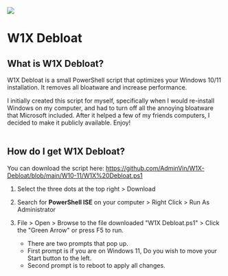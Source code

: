 <img src="https://github.com/AdminVin/W1X-Debloat/blob/main/Images/Banner.jpg?raw=true">

# W1X Debloat

## What is W1X Debloat?
W1X Debloat is a small PowerShell script that optimizes your Windows 10/11 installation. It removes all bloatware and increase performance.

I initially created this script for myself, specifically when I would re-install Windows on my computer, and had to turn off all the annoying bloatware that Microsoft included.  After it helped a few of my friends computers, I decided to make it publicly available. Enjoy!
<br>
<br>

## How do I get W1X Debloat?
You can download the script here:
https://github.com/AdminVin/W1X-Debloat/blob/main/W10-11/W1X%20Debloat.ps1

1. Select the three dots at the top right > Download

2. Search for **PowerShell ISE** on your computer > Right Click > Run As Administrator

3. File > Open > Browse to the file downloaded "W1X Debloat.ps1" > Click the "Green Arrow" or press F5 to run.
   - There are two prompts that pop up.
    - First prompt is if you are on Windows 11, Do you wish to move your Start button to the left.
    - Second prompt is to reboot to apply all changes.